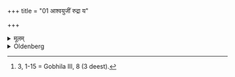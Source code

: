 +++
title = "01 आश्वयुजीं रुद्रा य"

+++

<details><summary>मूलम्</summary>

आश्वयुजीं रुद्रा य पायसः १
</details>

<details><summary>Oldenberg</summary>

1 [^fn_1030]. On the full-moon day of Āśvayuja milk-rice sacred to Rudra (is prepared).

[^fn_1030]: 3, 1-15 = Gobhila III, 8 (3 deest).
</details>
